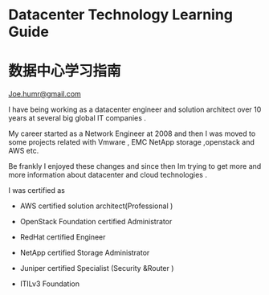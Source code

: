 # Datacenter Technology  Learning Guide

# 数据中心学习指南

Joe.humr@gmail.com

I have being working as a datacenter engineer and solution architect over 10 years at several big global IT companies .

My career started as a Network Engineer at 2008  and then I was moved to some projects related with Vmware , EMC NetApp storage ,openstack and AWS etc. 

Be frankly I enjoyed these changes and since then Im trying to get more and more information about datacenter and cloud technologies .

I was certified as

* AWS certified solution architect\(Professional \)

* OpenStack Foundation certified Administrator
* RedHat certified  Engineer
* NetApp certified Storage Administrator
* Juniper certified Specialist \(Security &Router \)
* ITILv3 Foundation



